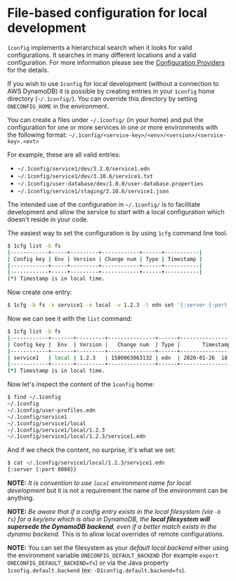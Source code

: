 # File-based configuration for local development

`1config` implements a hierarchical search when it looks for valid
configurations. It searches in many different locations and a valid
configuration. For more information please see the [Configuration
Providers](./providers.md) for the details.

If you wish to use `1config` for local development (without a
connection to AWS DynamoDB) it is possible by creating entries
in your `1config` home directory (`~/.1config/`). You can override
this directory by setting `ONECONFIG_HOME` in the environment.

You can create a files under `~/.1config/` (in your home) and put the
configuration for one or more services in one or more environments
with the following format:
`~/.1config/<service-key>/<env>/<version>/<service-key>.<ext>`

For example, these are all valid entries:

  - `~/.1config/service1/dev/3.2.0/service1.edn`
  - `~/.1config/service1/dev/3.10.6/service1.txt`
  - `~/.1config/user-database/dev/1.0.0/user-database.properties`
  - `~/.1config/service1/staging/3.10.6/service1.json`

The intended use of the configuration in `~/.1config/` is to facilitate
development and allow the service to start with a local configuration
which doesn't reside in your code.

The easiest way to set the configuration is by using `1cfg` command line tool.

``` bash
$ 1cfg list -b fs
|------------+-----+---------+------------+------+-----------|
| Config key | Env | Version | Change num | Type | Timestamp |
|------------+-----+---------+------------+------+-----------|
|------------+-----+---------+------------+------+-----------|
(*) Timestamp is in local time.
```

Now create one entry:

``` bash
$ 1cfg -b fs -k service1 -e local -v 1.2.3 -t edn set '{:server {:port 8080}}'
```

Now we can see it with the `list` command:

``` bash
$ 1cfg list -b fs
|------------+-------+---------+---------------+------+----------------------|
| Config key |  Env  | Version |   Change num  | Type |       Timestamp      |
|------------+-------+---------+---------------+------+----------------------|
| service1   | local | 1.2.3   | 1580063063132 | edn  | 2020-01-26  18:24:23 |
|------------+-------+---------+---------------+------+----------------------|
(*) Timestamp is in local time.
```

Now let's inspect the content of the `1config` home:

``` bash
$ find ~/.1config
~/.1config
~/.1config/user-profiles.edn
~/.1config/service1
~/.1config/service1/local
~/.1config/service1/local/1.2.3
~/.1config/service1/local/1.2.3/service1.edn
```

And if we check the content, no surprise, it's what we set:

``` bash
$ cat ~/.1config/service1/local/1.2.3/service1.edn
{:server {:port 8080}}
```

**NOTE:** *It is convention to use `local` environment name for local
development* but it is not a requirement the name of the environment
can be anything.

**NOTE:** *Be aware that if a config entry exists in the local
filesystem (via `-b fs`) for a key/env which is also in DynamoDB, the
**local filesystem will supersede the DynamoDB backend**, even if a
better match exists in the dynamo backend.* This is to allow local
overrides of remote configurations.

**NOTE:** You can set the filesystem as your *default local backend*
either using the environment variable `ONECONFIG_DEFAULT_BACKEND`
(for example `export ONECONFIG_DEFAULT_BACKEND=fs`) or via the Java
property `1config.default.backend` (ex: `-D1config.default.backend=fs`).
